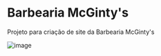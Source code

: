 # Barbearia McGinty's
Projeto para criação de site da Barbearia McGinty's

![image](https://user-images.githubusercontent.com/66333662/178838635-c0301fc2-97c9-4a83-9b31-08219bbe9149.png)
